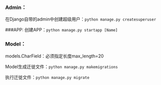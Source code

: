 ### Admin：
在Django自带的admin中创建超级用户：`python manage.py createsuperuser`

###APP:
创建APP：`python manage.py startapp [Name]`

### Model：
models.CharField：必须指定长度max_length=20

Model生成迁徙文件：`python manage.py makemigrations`

执行迁徙文件：`python manage.py migrate`